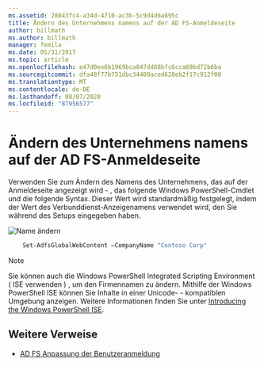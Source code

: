 ```yaml
---
ms.assetid: 28043fc4-a34d-4710-ac3b-5c9d4d6a895c
title: Ändern des Unternehmens namens auf der AD FS-Anmeldeseite
author: billmath
ms.author: billmath
manager: femila
ms.date: 05/31/2017
ms.topic: article
ms.openlocfilehash: e47d0ee6b1969bca847dd88bfc6cca69bd72b6ba
ms.sourcegitcommit: dfa48f77b751dbc34409aced628eb2f17c912f08
ms.translationtype: MT
ms.contentlocale: de-DE
ms.lasthandoff: 08/07/2020
ms.locfileid: "87956577"
---
```

# <a name="change-the-company-name-on-the-ad-fs-sign-in-page"></a>Ändern des Unternehmens namens auf der AD FS-Anmeldeseite

Verwenden Sie zum Ändern des Namens des Unternehmens, das auf der Anmeldeseite angezeigt wird \- , das folgende Windows PowerShell-Cmdlet und die folgende Syntax. Dieser Wert wird standardmäßig festgelegt, indem der Wert des Verbunddienst-Anzeigenamens verwendet wird, den Sie während des Setups eingegeben haben.

![Name ändern](media/AD-FS-user-sign-in-customization/ADFS_Blue_Custom1.png)

```powershell
    Set-AdfsGlobalWebContent –CompanyName "Contoso Corp"
```

> [!NOTE]
> Sie können auch die Windows PowerShell Integrated Scripting Environment \( ISE verwenden \) , um den Firmennamen zu ändern. Mithilfe der Windows PowerShell ISE können Sie Inhalte in einer Unicode- \- kompatiblen Umgebung anzeigen. Weitere Informationen finden Sie unter [Introducing the Windows PowerShell ISE](/previous-versions/mt707506(v=msdn.10)).

## <a name="additional-references"></a>Weitere Verweise

- [AD FS Anpassung der Benutzeranmeldung](AD-FS-user-sign-in-customization.md)
